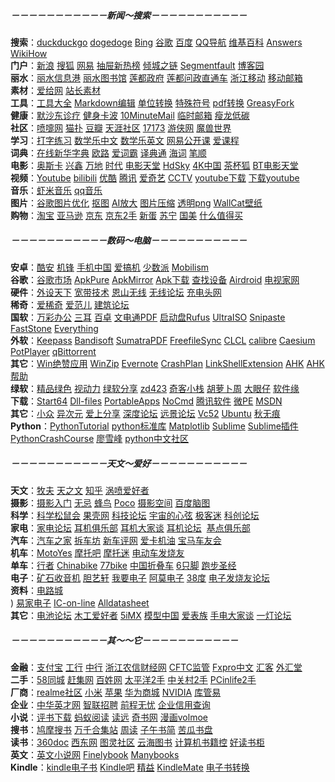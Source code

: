 ##### －－－－－－－－－－－**新闻～搜索**－－－－－－－－－－－

**搜索**：[duckduckgo](https://duckduckgo.com) [dogedoge](https://www.dogedoge.com/) [Bing](https://cn.bing.com) [谷歌](https://www.google.com) [百度](http://www.baidu.com/?_blank) [QQ导航](http://hao.qq.com/) [维基百科](http://zh.wikipedia.org/wiki/Wikipedia:%E9%A6%96%E9%A1%B5) [Answers](http://www.answers.com/) [WikiHow](https://zh.wikihow.com)  
**门户**：[新浪](http://www.sina.com.cn/) [搜狐](http://www.sohu.com/) [网易](http://www.163.com/) [抽屉新热榜](http://www.chouti.com/) [倾城之链](https://nicelinks.site/explore/all) [Segmentfault](https://segmentfault.com/) [博客园](http://www.cnblogs.com/)  
**丽水**：[丽水信息港](http://www.inlishui.com/) [丽水图书馆](http://www.lslibrary.com/) [莲都政府](http://www.liandu.gov.cn/) [莲都问政直通车](http://www.lsnews.com.cn/ldwz/) [浙江移动](http://service.zj.10086.cn/) [移动邮箱](http://mail.139.com/)  
**素材**：[爱给网](http://www.aigei.com/) [站长素材](http://sc.chinaz.com/)  
**工具**：[工具大全](http://www.nicetool.net/) [Markdown编辑](https://www.zybuluo.com/) [单位转换](http://www.convertworld.com/zh-Hans/) [特殊符号](http://cn.piliapp.com/symbol/) [pdf转换](https://smallpdf.com/cn) [GreasyFork](https://greasyfork.org/zh-CN)  
**健康**：[默沙东诊疗](https://www.msdmanuals.cn/) [健身卡波](http://pinyi1002.pixnet.net/blog?m=on) [10MinuteMail](http://10minutemail.com/) [临时邮箱](http://24mail.chacuo.net/enus) [瘦龙低碳](http://www.chinalowcarb.com/)  
**社区**：[喷嚏网](http://www.dapenti.com/) [猫扑](http://www.mop.com/) [豆瓣](http://www.douban.com/) [天涯社区](http://focus.tianya.cn/) [17173](http://www.17173.com/) [游侠网](http://www.ali213.net/) [魔兽世界](http://www.wowtaiwan.com)  
**学习**：[打字练习](https://www.typingclub.com/) [数学乐中文](http://www.shuxuele.com/?ref=appinn) [数学乐英文](https://www.mathsisfun.com/) [网易公开课](https://open.163.com/) [爱课程](http://www.icourses.cn/home/)  
**词典**：[在线新华字典](http://xh.5156edu.com/) [欧路](http://dict.eudic.net/) [爱词霸](http://www.iciba.com/index.php) [译典通](http://www.dreye.com.cn/) [海词](http://dict.cn/) [笔顺](http://bishun.shufaji.com/0x753B.html)  
**电影**：[奥斯卡](http://theater.mtime.com/China_Zhejiang_Province_Lishui_LianDouQu/1721/) [兴鑫](http://theater.mtime.com/China_Zhejiang_Province_Lishui_LianDouQu/4299/) [万地](http://theater.mtime.com/China_Zhejiang_Province_Lishui_LianDouQu/4336/) [时代](http://theater.mtime.com/China_Zhejiang_Province_Lishui_LianDouQu/3689/) [电影天堂](http://www.dygod.org/index.html) [HdSky](http://www.hdsky.net/) [4K中国](https://www.4k123.com/) [茶杯狐](https://www.cupfox.com/) [BT电影天堂](http://www.pianbt.com/)  
**视频**：[Youtube](http://www.youtube.com/) [bilibili](http://www.bilibili.com/) [优酷](http://ding.youku.com/u/subscribeUpdate?spm=a2hww.11359951.uerCenter.5!2~5~A) [腾讯](http://v.qq.com/) [爱奇艺](http://www.qiyi.com/) [CCTV](http://tv.cctv.com/epg/?spm=C28340.P9dhkRStLqPh.EYq0LGFLODJm.3) [youtube下载](http://www.clipconverter.cc/) [下载youtube](http://en.savefrom.net/)  
**音乐**：[虾米音乐](http://www.xiami.com/) [qq音乐](http://y.qq.com/#type=index)  
**图片**：[谷歌图片优化](https://squoosh.app/) [抠图](https://www.remove.bg/) [AI放大](http://bigjpg.com/) [图片压缩](https://shortpixel.com/online-image-compression) [透明png](http://www.stickpng.com/) [WallCat壁纸](https://beta.wall.cat/)  
**购物**：[淘宝](http://www.taobao.com/) [亚马逊](http://www.amazon.cn/) [京东](http://www.jd.com/) [京东2手](http://2.jd.com/) [新蛋](http://www.newegg.com.cn/) [苏宁](http://www.suning.com/) [国美](http://www.gome.com.cn/) [什么值得买](http://www.smzdm.com/)

##### －－－－－－－－－－－**数码～电脑**－－－－－－－－－－－

**安卓**：[酷安](http://www.coolapk.com/) [机锋](http://bbs.gfan.com/) [手机中国](http://www.cnmo.com/) [爱搞机](http://www.igao7.com/) [少数派](http://sspai.com/) [Mobilism](http://forum.mobilism.org/index.php)  
**谷歌**：[谷歌市场](https://play.google.com/) [ApkPure](https://apkpure.com/) [ApkMirror](http://www.apkmirror.com/) [Apk下载](http://apks.org/) [查找设备](https://www.google.com/android/devicemanager) [Airdroid](http://web.airdroid.com/) [电视家网](http://www.tvapk.net/)  
**硬件**：[外设天下](http://www.pcwaishe.cn/) [宽带技术](http://www.chinadsl.net/) [恩山无线](http://www.right.com.cn/forum/index.php) [无线论坛](http://www.anywlan.com/) [充电头网](http://www.chongdiantou.com/)  
**稀奇**：[爱稀奇](http://www.ixiqi.com/) [爱范儿](http://www.ifanr.com/) [建筑论坛](http://www.abbs.com.cn/bbs/)  
**国软**：[万彩办公](http://www.wofficebox.com/) [三耳](http://www.3ebobo.com/) [百卓](http://www.abiz.com/caigourj/?source=30) [文电通PDF](http://pdf.gaaiho.com/index.php/zh-cn/) [启动盘Rufus](https://rufus.ie/zh_CN.html) [UltraISO](http://cn.ezbsystems.com/) [Snipaste](https://zh.snipaste.com/) [FastStone](http://www.faststone.org) [Everything](https://www.voidtools.com/zh-cn/)  
**外软**：[Keepass](http://keepass.info/) [Bandisoft](https://www.bandisoft.com/bandizip/cn/) [SumatraPDF](https://www.sumatrapdfreader.org/free-pdf-reader.html) [FreefileSync](https://www.freefilesync.org/) [CLCL](http://www.nakka.com/soft/clcl/index_eng.html) [calibre](https://calibre-ebook.com/) [Caesium](https://saerasoft.com/caesium/) [PotPlayer](http://www.potplayer.org/) [qBittorrent](https://www.qbittorrent.org/)  
**其它**：[Win绝赞应用](https://belittleyang.gitbooks.io/windows-apps-that-amaze-us/content/) [WinZip](http://www.wenya.cn/index.html) [Evernote](http://www.evernote.com/) [CrashPlan](http://www.crashplan.com/) [LinkShellExtension](http://schinagl.priv.at/nt/hardlinkshellext/hardlinkshellext.html) [AHK](https://autohotkey.com/) [AHK帮助](https://wyagd001.github.io/zh-cn/docs/AutoHotkey.htm)  
**绿软**：[精品绿色](http://www.portablesoft.org/) [视动力](www.shidongli127.xyz) [绿软分享](http://www.lrshare.com/) [zd423](http://www.zdfans.com/) [奇客小栈](http://www.geekotg.com/) [胡萝卜周](http://www.carrotchou.blog/) [大眼仔](http://www.dayanzai.me/) [软件缘](https://www.appcgn.com/)  
**下载**：[Start64](http://www.start64.com/) [Dll-files](http://www.dll-files.com/) [PortableApps](https://portableapps.com/) [NoCmd](https://www.nocmd.com/) [腾讯软件](https://pc.qq.com/) [微PE](http://www.wepe.com.cn/) [MSDN](http://msdn.itellyou.cn/)  
**其它**：[小众](http://www.appinn.com/) [异次元](http://www.iplaysoft.com/) [爱上分享](http://www.isharebest.com/) [深度论坛](http://bbs.deepin.org/) [远景论坛](http://bbs.pcbeta.com/) [Vc52](http://bbs.vc52.cn/) [Ubuntu](http://www.ubuntu.org.cn/) [秋无痕](http://bbs.realqwh.cn/)  
**Python**：[PythonTutorial](https://docs.python.org/3.6/tutorial/index.html) [python标准库](https://pymotw.com/3/) [Matplotlib](https://matplotlib.org/) [Sublime](https://www.sublimetext.com/) [Sublime插件](https://packagecontrol.io/) [PythonCrashCourse](https://ehmatthes.github.io/pcc/index.html) [廖雪峰](https://www.liaoxuefeng.com/) [python中文社区](http://www.pythontab.com/)

##### －－－－－－－－－－－**天文～爱好**－－－－－－－－－－－

**天文**：[牧夫](http://www.astronomy.com.cn/bbs/) [天之文](http://bbs.astron.ac.cn/forum.php) [知乎](https://www.zhihu.com/) [涡喷爱好者](http://www.chnjet.com/)  
**摄影**：[摄影入门](http://www.fotobeginner.com/) [无忌](http://forum.xitek.com/forum.php) [蜂鸟](http://www.fengniao.com/) [Poco](http://www.poco.cn/) [摄影空间](http://photo.163.com/bigeeye/feed/) [百度脑图](http://naotu.baidu.com/home)  
**科学**：[科学松鼠会](http://songshuhui.net/) [果壳网](http://www.guokr.com/) [科技论坛](http://www.tech-domain.com/) [宇宙的心弦](http://www.physixfan.com/) [极客迷](http://www.geekfans.com/portal.php) [科创论坛](https://www.kechuang.org/)  
**家电**：[家电论坛](http://www.jd-bbs.com/) [耳机俱乐部](http://www.erji.net/) [耳机大家谈](http://www.erji.net/) [耳机论坛](http://www.51erji.com/)  [基点俱乐部](http://www.mydcentre.com/forum.php)  
**汽车**：[汽车之家](http://www.autohome.com.cn/) [拆车坊](http://chaiche.chexun.com/) [新车评网](http://www.xincheping.com/) [爱卡机油](http://www.xcar.com.cn/bbs/forumdisplay.php?fid=118) [宝马车友会](http://bbs.bmwsky.com/forum-25-1.html)  
**机车**：[MotoYes](http://www.motoyes.cn) [摩托吧](http://www.moto8.com/) [摩托迷](http://www.chyangwa.net/) [电动车发烧友](http://www.xici.net/b1229483/)  
**单车**：[行者](http://www.imxingzhe.com/) [Chinabike](http://bbs.chinabike.net/forum.php) [77bike](http://bbs.77bike.com/) [中国折叠车](http://www.xn--fiqu2lkyct9qvs8c.com/) [6只脚](http://www.foooooot.com/) [跑步圣经](http://bbs.runbible.cn/)  
**电子**：[矿石收音机](http://www.crystalradio.cn) [胆艺轩](http://www.tubebbs.com/) [我要电子](http://www.51dz.com) [阿莫电子](http://www.ourdev.cn/bbs/) [38度](http://bbs.38hot.net/) [电子发烧友论坛](http://bbs.elecfans.com/portal.php)  
**资料**：[电路城](https://www.cirmall.com/)  
) [易家电子](http://www.ejdz.cn/) [IC-on-line](http://www.ic-on-line.cn/) [Alldatasheet](http://www.alldatasheet.com/)  
**其它**：[电池论坛](http://club.battery.com.cn/) [木工爱好者](http://www.zuojiaju.com/) [5iMX](http://bbs.5imx.com/bbs/index.php) [模型中国](http://bbs.mx3g.com/) [爱表族](http://www.iwatch365.com/forum.php) [手电大家谈](http://www.shoudian.org/forum.php) [一灯论坛](http://bbs.ledcax.com/portal.php)

##### －－－－－－－－－－－**其～～它**－－－－－－－－－－－

**金融**：[支付宝](https://www.alipay.com/) [工行](http://www.icbc.com.cn/) [中行](http://www.boc.cn/) [浙江农信](http://www.zj96596.com/)[财经网](http://www.dailyfx.com.hk/) [CFTC监管](https://www.cftc.gov/) [Fxpro中文](https://direct.fxpro.com/?lang=cn) [汇客](http://www.onefx.net/) [外汇堂](http://www.forex-town.com/)  
**二手**：[58同城](http://lishui.58.com/) [赶集网](http://lishui.ganji.com/) [百姓网](http://lishui.baixing.com/) [太平洋2手](http://itbbs.pconline.com.cn/es/) [中关村2手](http://diybbs.zol.com.cn/subcate_list_300.html) [PCinlife2手](http://we.pcinlife.com/forum-23-1.html)  
**厂商**：[realme社区](https://www.realmebbs.com/board/detail/1154606252043546624) [小米](https://www.mi.com/) [苹果](http://www.apple.com/cn/) [华为商城](http://www.vmall.com/) [NVIDIA](http://www.geforce.cn/) [库管易](http://www.kuguanyi.com/)  
**企业**：[中华英才网](http://www.chinahr.com/) [智联招聘](http://www.zhaopin.com/) [前程无忧](http://www.51job.com/) [企业信用查询](http://gsxt.saic.gov.cn)  
**小说**：[评书下载](http://www.5ips.net/) [蚂蚁阅读](http://www.mayitxt.com/) [读远](http://www.readfar.com/) [奇书网](https://www.qisuu.la/) [漫画volmoe](https://volmoe.com/)  
**搜书**：[鸠摩搜书](https://www.jiumodiary.com/) [万千合集站](http://www.hejizhan.com/bbs/) [周读](http://www.ireadweek.com/) [子午书简](https://5kindle.com/) [苦瓜书盘](https://kgbook.com/)  
**读书**：[360doc](http://www.360doc.com/) [西东网](http://xidong.net/) [图灵社区](http://www.ituring.com.cn/) [云海图书](http://www.pdfbook.cn/) [计算机书籍控](http://bestcbooks.com/) [好读书柜](http://haodoo.net/)  
**英文**：[英文小说网](http://novel.tingroom.com/) [Finelybook](http://finelybook.com/) [Manybooks](https://manybooks.net/)  
**Kindle**：[kindle电子书](http://kindle.archiew.top/) [Kindle吧](http://tieba.baidu.com/f?kw=kindle) [精益](http://www.jebook.org/) [KindleMate](http://kmate.me/cn/) [电子书转换](http://cn.epubee.com/) 
